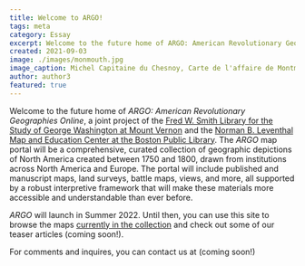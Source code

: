 ```yaml
---
title: Welcome to ARGO!
tags: meta
category: Essay
excerpt: Welcome to the future home of ARGO: American Revolutionary Geographies Online, a joint project of the Washington Library at Mount Vernon and the Leventhal Map and Education Center.
created: 2021-09-03
image: ./images/monmouth.jpg
image_caption: Michel Capitaine du Chesnoy, Carte de l'affaire de Montmouth, ou le Général Washington commandon l'armée Americaine, et le Général Clinton l'armée Angloise le 28 Juin 1778
author: author3
featured: true
---
```


Welcome to the future home of *ARGO: American Revolutionary Geographies Online*, a joint project of the [Fred W. Smith Library for the Study of George Washington at Mount Vernon][1] and the [Norman B. Leventhal Map and Education Center at the Boston Public Library][2]. The *ARGO* map portal will be a comprehensive, curated collection of geographic depictions of North America created between 1750 and 1800, drawn from institutions across North America and Europe. The portal will include published and manuscript maps, land surveys, battle maps, views, and more, all supported by a robust interpretive framework that will make these materials more accessible and understandable than ever before.   

*ARGO* will launch in Summer 2022. Until then, you can use this site to browse the maps [currently in the collection][3] and check out some of our teaser articles (coming soon!).

For comments and inquires, you can contact us at (coming soon!)

[1]:https://www.mountvernon.org/library/
[2]:https://www.leventhalmap.org/
[3]:https://argo-dev.netlify.app/collections/search
